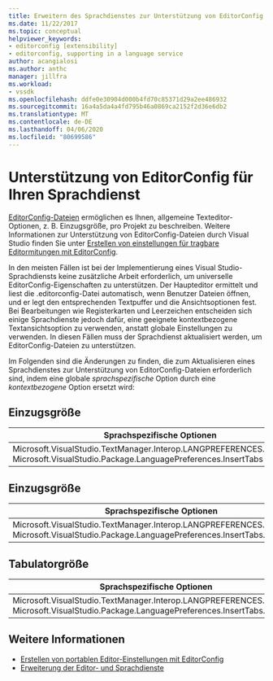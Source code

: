 ```yaml
---
title: Erweitern des Sprachdienstes zur Unterstützung von EditorConfig
ms.date: 11/22/2017
ms.topic: conceptual
helpviewer_keywords:
- editorconfig [extensibility]
- editorconfig, supporting in a language service
author: acangialosi
ms.author: anthc
manager: jillfra
ms.workload:
- vssdk
ms.openlocfilehash: ddfe0e30904d000b4fd70c85371d29a2ee486932
ms.sourcegitcommit: 16a4a5da4a4fd795b46a0869ca2152f2d36e6db2
ms.translationtype: MT
ms.contentlocale: de-DE
ms.lasthandoff: 04/06/2020
ms.locfileid: "80699586"
---
```

# <a name="supporting-editorconfig-for-your-language-service"></a>Unterstützung von EditorConfig für Ihren Sprachdienst

[EditorConfig-Dateien](https://editorconfig.org/) ermöglichen es Ihnen, allgemeine Texteditor-Optionen, z. B. Einzugsgröße, pro Projekt zu beschreiben. Weitere Informationen zur Unterstützung von EditorConfig-Dateien durch Visual Studio finden Sie unter [Erstellen von einstellungen für tragbare Editormitungen mit EditorConfig](../ide/create-portable-custom-editor-options.md).

In den meisten Fällen ist bei der Implementierung eines Visual Studio-Sprachdiensts keine zusätzliche Arbeit erforderlich, um universelle EditorConfig-Eigenschaften zu unterstützen. Der Haupteditor ermittelt und liest die .editorconfig-Datei automatisch, wenn Benutzer Dateien öffnen, und er legt den entsprechenden Textpuffer und die Ansichtsoptionen fest. Bei Bearbeitungen wie Registerkarten und Leerzeichen entscheiden sich einige Sprachdienste jedoch dafür, eine geeignete kontextbezogene Textansichtsoption zu verwenden, anstatt globale Einstellungen zu verwenden. In diesen Fällen muss der Sprachdienst aktualisiert werden, um EditorConfig-Dateien zu unterstützen.

Im Folgenden sind die Änderungen zu finden, die zum Aktualisieren eines Sprachdienstes zur Unterstützung von EditorConfig-Dateien erforderlich sind, indem eine globale _sprachspezifische_ Option durch eine _kontextbezogene_ Option ersetzt wird:

## <a name="indent-style"></a>Einzugsgröße

Sprachspezifische Optionen | Kontextbezogene Optionen
-------|--------
Microsoft.VisualStudio.TextManager.Interop.LANGPREFERENCES.fInsertTabs<br/>Microsoft.VisualStudio.Package.LanguagePreferences.InsertTabs|!textBufferOptions.GetOptionValue(DefaultOptions.ConvertTabsToSpacesOptionId)<br/>!textView.Options.GetOptionValue(DefaultOptions.ConvertTabsToSpacesOptionId)

## <a name="indent-size"></a>Einzugsgröße

Sprachspezifische Optionen | Kontextbezogene Optionen
-------|--------
Microsoft.VisualStudio.TextManager.Interop.LANGPREFERENCES.uIndentSize<br/>Microsoft.VisualStudio.Package.LanguagePreferences.InsertTabs.IndentSize|textBufferOptions.GetOptionValue(DefaultOptions.IndentSizeOptionId)<br/>textView.Options.GetOptionValue(DefaultOptions.IndentSizeOptionId)

## <a name="tab-size"></a>Tabulatorgröße

Sprachspezifische Optionen | Kontextbezogene Optionen
-------|--------
Microsoft.VisualStudio.TextManager.Interop.LANGPREFERENCES.uTabSize<br/>Microsoft.VisualStudio.Package.LanguagePreferences.InsertTabs.TabSize|textBufferOptions.GetOptionValue(DefaultOptions.TabSizeOptionId)<br/>textView.Options.GetOptionValue(DefaultOptions.TabSizeOptionId)

## <a name="see-also"></a>Weitere Informationen

- [Erstellen von portablen Editor-Einstellungen mit EditorConfig](../ide/create-portable-custom-editor-options.md)
- [Erweiterung der Editor- und Sprachdienste](../extensibility/extending-the-editor-and-language-services.md)

